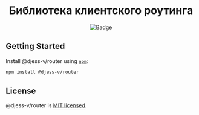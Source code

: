 <h1 align="center">Библиотека клиентского роутинга</h1>

<p align="center">
<img alt="Badge" src="https://github.com/djess-v/otus--homework--18/actions/workflows/sanity-check.yml/badge.svg" />
</p>

## Getting Started

Install @djess-v/router using [`npm`](https://www.npmjs.com/package/@djess-v/router):

```bash
npm install @djess-v/router
```

## License

@djess-v/router is [MIT licensed](./LICENSE).
